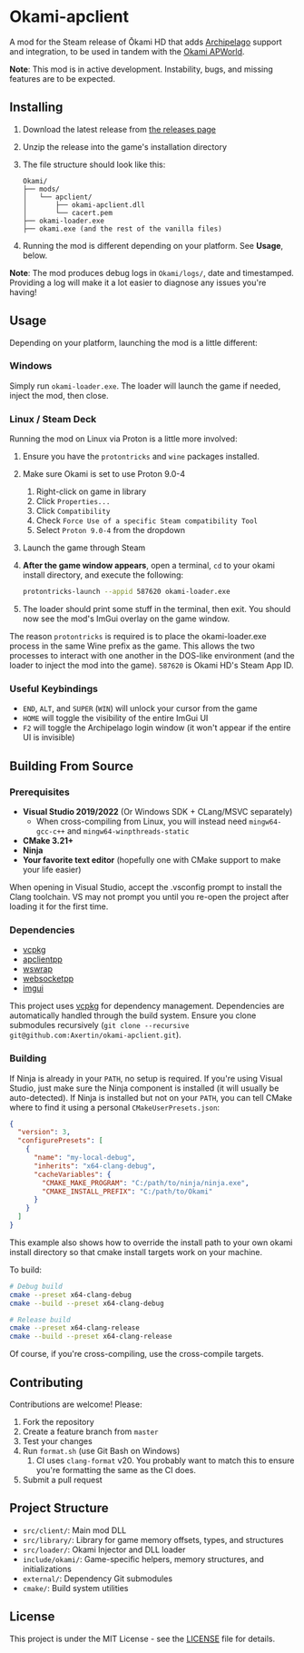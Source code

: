 # Okami-apclient

A mod for the Steam release of Ōkami HD that adds [Archipelago](https://archipelago.gg) support and integration, to be used in tandem with the [Okami APWorld](https://github.com/Ragmoa/Archipelago/tree/test_logic).

**Note**: This mod is in active development. Instability, bugs, and missing features are to be expected.

## Installing

1. Download the latest release from [the releases page](https://github.com/Axertin/okami-apclient/releases)
2. Unzip the release into the game's installation directory
3. The file structure should look like this:

   ```
   Okami/
   ├── mods/
   │   └── apclient/
   │       ├── okami-apclient.dll
   │       └── cacert.pem
   ├── okami-loader.exe
   ├── okami.exe (and the rest of the vanilla files)
   ```

4. Running the mod is different depending on your platform. See **Usage**, below.

**Note**: The mod produces debug logs in `Okami/logs/`, date and timestamped. Providing a log will make it a lot easier to diagnose any issues you're having!

## Usage

Depending on your platform, launching the mod is a little different:

### Windows

Simply run `okami-loader.exe`. The loader will launch the game if needed, inject the mod, then close.

### Linux / Steam Deck

Running the mod on Linux via Proton is a little more involved:

1. Ensure you have the `protontricks` and `wine` packages installed.
2. Make sure Okami is set to use Proton 9.0-4
    1. Right-click on game in library
    2. Click `Properties...`
    3. Click `Compatibility`
    4. Check `Force Use of a specific Steam compatibility Tool`
    5. Select `Proton 9.0-4` from the dropdown
3. Launch the game through Steam
4. **After the game window appears**, open a terminal, `cd` to your okami install directory, and execute the following:

    ```bash
    protontricks-launch --appid 587620 okami-loader.exe
    ```

5. The loader should print some stuff in the terminal, then exit. You should now see the mod's ImGui overlay on the game window.

The reason `protontricks` is required is to place the okami-loader.exe process in the same Wine prefix as the game. This allows the two processes to interact with one another in the DOS-like environment (and the loader to inject the mod into the game). `587620` is Okami HD's Steam App ID.

### Useful Keybindings

- `END`, `ALT`, and `SUPER` (`WIN`) will unlock your cursor from the game
- `HOME` will toggle the visibility of the entire ImGui UI
- `F2` will toggle the Archipelago login window (it won't appear if the entire UI is invisible)

## Building From Source

### Prerequisites

- **Visual Studio 2019/2022** (Or Windows SDK + CLang/MSVC separately)
  - When cross-compiling from Linux, you will instead need `mingw64-gcc-c++` and `mingw64-winpthreads-static`
- **CMake 3.21+**
- **Ninja**
- **Your favorite text editor** (hopefully one with CMake support to make your life easier)

When opening in Visual Studio, accept the .vsconfig prompt to install the Clang toolchain. VS may not prompt you until you re-open the project after loading it for the first time.

### Dependencies

- [vcpkg](https://github.com/microsoft/vcpkg)
- [apclientpp](https://github.com/black-sliver/apclientpp)
- [wswrap](https://github.com/black-sliver/wswrap)
- [websocketpp](github.com/zaphoyd/websocketpp)
- [imgui](github.com/ocornut/imgui)

This project uses [vcpkg](https://github.com/microsoft/vcpkg) for dependency management. Dependencies are automatically handled through the build system. Ensure you clone submodules recursively (`git clone --recursive git@github.com:Axertin/okami-apclient.git`).

### Building

If Ninja is already in your `PATH`, no setup is required. If you're using Visual Studio, just make sure the Ninja component is installed (it will usually be auto-detected). If Ninja is installed but not on your `PATH`, you can tell CMake where to find it using a personal `CMakeUserPresets.json`:

  ```json
  {
    "version": 3,
    "configurePresets": [
      {
        "name": "my-local-debug",
        "inherits": "x64-clang-debug",
        "cacheVariables": {
          "CMAKE_MAKE_PROGRAM": "C:/path/to/ninja/ninja.exe",
          "CMAKE_INSTALL_PREFIX": "C:/path/to/Okami"
        }
      }
    ]
  }
  ```

This example also shows how to override the install path to your own okami install directory so that cmake install targets work on your machine.

To build:

  ```bash
  # Debug build
  cmake --preset x64-clang-debug
  cmake --build --preset x64-clang-debug

  # Release build  
  cmake --preset x64-clang-release
  cmake --build --preset x64-clang-release
  ```

Of course, if you're cross-compiling, use the cross-compile targets.

## Contributing

Contributions are welcome! Please:

1. Fork the repository
2. Create a feature branch from `master`
3. Test your changes
4. Run `format.sh` (use Git Bash on Windows)
   1. CI uses `clang-format` v20. You probably want to match this to ensure you're formatting the same as the CI does.
5. Submit a pull request

## Project Structure

- `src/client/`: Main mod DLL
- `src/library/`: Library for game memory offsets, types, and structures
- `src/loader/`: Okami Injector and DLL loader
- `include/okami/`: Game-specific helpers, memory structures, and initializations
- `external/`: Dependency Git submodules
- `cmake/`: Build system utilities

## License

This project is under the MIT License - see the [LICENSE](LICENSE) file for details.
